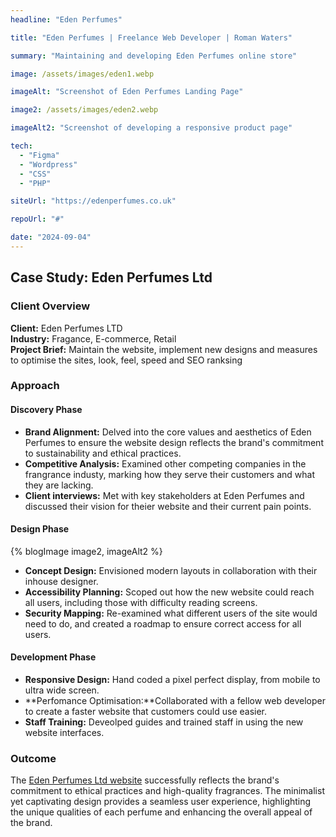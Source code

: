 ```yaml
---
headline: "Eden Perfumes"

title: "Eden Perfumes | Freelance Web Developer | Roman Waters"

summary: "Maintaining and developing Eden Perfumes online store"

image: /assets/images/eden1.webp

imageAlt: "Screenshot of Eden Perfumes Landing Page"

image2: /assets/images/eden2.webp

imageAlt2: "Screenshot of developing a responsive product page"

tech:
  - "Figma"
  - "Wordpress"
  - "CSS"
  - "PHP"

siteUrl: "https://edenperfumes.co.uk"

repoUrl: "#"

date: "2024-09-04"
---
```


## Case Study: Eden Perfumes Ltd

### Client Overview

**Client:** Eden Perfumes LTD  
**Industry:** Fragance, E-commerce, Retail  
**Project Brief:** Maintain the website, implement new designs and measures to optimise the sites, look, feel, speed and SEO ranksing

### Approach

#### Discovery Phase

- **Brand Alignment:** Delved into the core values and aesthetics of Eden Perfumes to ensure the website design reflects the brand's commitment to sustainability and ethical practices.
- **Competitive Analysis:** Examined other competing companies in the frangrance industy, marking how they serve their customers and what they are lacking.
- **Client interviews:** Met with key stakeholders at Eden Perfumes and discussed their vision for theier website and their current pain points.

#### Design Phase

{% blogImage image2, imageAlt2 %}

- **Concept Design:** Envisioned modern layouts in collaboration with their inhouse designer.
- **Accessibility Planning:** Scoped out how the new website could reach all users, including those with difficulty reading screens.
- **Security Mapping:** Re-examined what different users of the site would need to do, and created a roadmap to ensure correct access for all users.

#### Development Phase

- **Responsive Design:** Hand coded a pixel perfect display, from mobile to ultra wide screen.
- **Perfomance Optimisation:**Collaborated with a fellow web developer to create a faster website that customers could use easier.
- **Staff Training:** Deveolped guides and trained staff in using the new website interfaces.

### Outcome

The <a style="text-decoration:underline" href="https://edenperfumes.co.uk" target="_blank" rel="noopener noreferrer">Eden Perfumes Ltd website</a>
successfully reflects the brand's commitment to ethical practices and high-quality fragrances. The minimalist yet captivating design provides a seamless user experience, highlighting the unique qualities of each perfume and enhancing the overall appeal of the brand.

